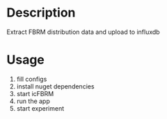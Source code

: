 ﻿# Description
Extract FBRM distribution data and upload to influxdb

# Usage
1. fill configs
2. install nuget dependencies
3. start icFBRM 
4. run the app
5. start experiment